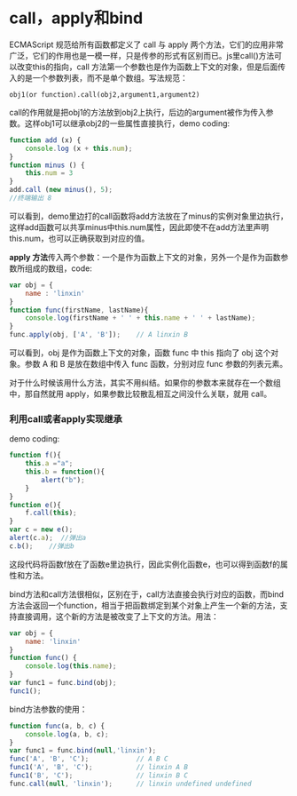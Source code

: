 # call，apply和bind

ECMAScript 规范给所有函数都定义了 call 与 apply 两个方法，它们的应用非常广泛，它们的作用也是一模一样，只是传参的形式有区别而已。js里call()方法可以改变this的指向，call 方法第一个参数也是作为函数上下文的对象，但是后面传入的是一个参数列表，而不是单个数组。写法规范：
```
obj1(or function).call(obj2,argument1,argument2)
```
call的作用就是把obj1的方法放到obj2上执行，后边的argument被作为传入参数。这样obj1可以继承obj2的一些属性直接执行，demo coding:
```javascript
function add (x) { 
    console.log (x + this.num);
} 
function minus () { 
    this.num = 3
} 
add.call (new minus(), 5);    
//终端输出 8
```
可以看到，demo里边打的call函数将add方法放在了minus的实例对象里边执行，这样add函数可以共享minus中this.num属性，因此即使不在add方法里声明this.num，也可以正确获取到对应的值。

**apply 方法**传入两个参数：一个是作为函数上下文的对象，另外一个是作为函数参数所组成的数组，code:
```javascript
var obj = {
    name : 'linxin'
}
function func(firstName, lastName){
    console.log(firstName + ' ' + this.name + ' ' + lastName);
}
func.apply(obj, ['A', 'B']);    // A linxin B
```
可以看到，obj 是作为函数上下文的对象，函数 func 中 this 指向了 obj 这个对象。参数 A 和 B 是放在数组中传入 func 函数，分别对应 func 参数的列表元素。

对于什么时候该用什么方法，其实不用纠结。如果你的参数本来就存在一个数组中，那自然就用 apply，如果参数比较散乱相互之间没什么关联，就用 call。

### **利用call或者apply实现继承**
demo coding:
```javascript
function f(){    
    this.a ="a";    
    this.b = function(){    
        alert("b");
    }
}
function e(){    
    f.call(this);     
}
var c = new e();
alert(c.a);  //弹出a
c.b();    //弹出b
```
这段代码将函数f放在了函数e里边执行，因此实例化函数e，也可以得到函数f的属性和方法。

bind方法和call方法很相似，区别在于，call方法直接会执行对应的函数，而bind方法会返回一个function，相当于把函数绑定到某个对象上产生一个新的方法，支持直接调用，这个新的方法是被改变了上下文的方法。用法：
```javascript
var obj = {
    name: 'linxin'
}
function func() {
    console.log(this.name);
}
var func1 = func.bind(obj);
func1();
```
bind方法参数的使用：
```javascript
function func(a, b, c) {
    console.log(a, b, c);
}
var func1 = func.bind(null,'linxin');
func('A', 'B', 'C');            // A B C
func1('A', 'B', 'C');           // linxin A B
func1('B', 'C');                // linxin B C
func.call(null, 'linxin');      // linxin undefined undefined
```
